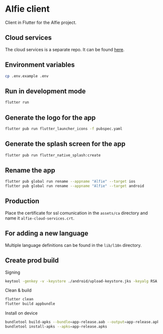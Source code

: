 # Alfie client

Client in Flutter for the Alfie project.

## Cloud services

The cloud services is a separate repo. It can be found [here](https://github.com/george-radu-cs/alfie-cloud-services).

## Environment variables

```bash
cp .env.example .env
```

## Run in development mode

```bash
flutter run
```

## Generate the logo for the app

```bash
flutter pub run flutter_launcher_icons -f pubspec.yaml
```

## Generate the splash screen for the app

```bash
flutter pub run flutter_native_splash:create
```

## Rename the app

```bash
flutter pub global run rename --appname "Alfie" --target ios
flutter pub global run rename --appname "Alfie" --target android
```

## Production

Place the certificate for ssl comunication in the `assets/ca` directory and name it `alfie-cloud-services.crt`.

## For adding a new language

Multiple language definitions can be found in the `lib/l10n` directory.

## Create prod build

Signing

```bash
keytool -genkey -v -keystore ./android/upload-keystore.jks -keyalg RSA -keysize 2048 -validity 10000 -alias upload
```

Clean & build

```bash
flutter clean
flutter build appbundle
```

Install on device

```bash
bundletool build-apks --bundle=app-release.aab --output=app-release.apks
bundletool install-apks --apks=app-release.apks
```
